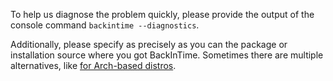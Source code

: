 To help us diagnose the problem quickly, please provide the output of the console command `backintime --diagnostics`.

Additionally, please specify as precisely as you can the package or installation source where you got BackInTime. Sometimes there are multiple alternatives, like [for Arch-based distros](https://aur.archlinux.org/packages?K=backintime).

